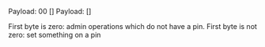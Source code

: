 
Payload: 00 <operation> [<data>] 
Payload: <operation> <pin> [<data>]

First byte is zero: admin operations which do not have a pin. 
First byte is not zero: set something on a pin

